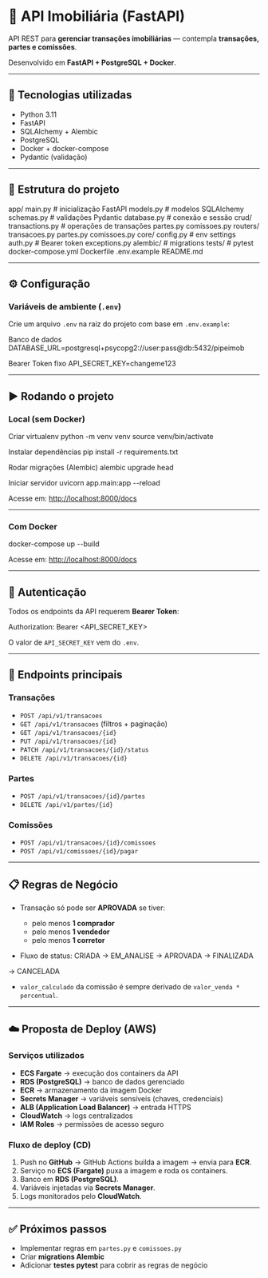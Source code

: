 # 🏡 API Imobiliária (FastAPI)

API REST para **gerenciar transações imobiliárias** — contempla **transações, partes e comissões**.  

Desenvolvido em **FastAPI + PostgreSQL + Docker**.

---

## 🚀 Tecnologias utilizadas
- Python 3.11
- FastAPI
- SQLAlchemy + Alembic
- PostgreSQL
- Docker + docker-compose
- Pydantic (validação)

---

## 📂 Estrutura do projeto

app/
  main.py              # inicialização FastAPI
  models.py            # modelos SQLAlchemy
  schemas.py           # validações Pydantic
  database.py          # conexão e sessão
  crud/
     transactions.py   # operações de transações
     partes.py
     comissoes.py
  routers/
     transacoes.py
     partes.py
     comissoes.py
  core/
     config.py          # env settings
     auth.py            # Bearer token
     exceptions.py
alembic/               # migrations
tests/                 # pytest
docker-compose.yml
Dockerfile
.env.example
README.md


---

## ⚙️ Configuração

### Variáveis de ambiente (`.env`)
Crie um arquivo `.env` na raiz do projeto com base em `.env.example`:

Banco de dados
DATABASE_URL=postgresql+psycopg2://user:pass@db:5432/pipeimob

Bearer Token fixo
API_SECRET_KEY=changeme123



---

## ▶️ Rodando o projeto

### Local (sem Docker)
Criar virtualenv
python -m venv venv
source venv/bin/activate

Instalar dependências
pip install -r requirements.txt

Rodar migrações (Alembic)
alembic upgrade head

Iniciar servidor
uvicorn app.main:app --reload



Acesse em: [http://localhost:8000/docs](http://localhost:8000/docs)

---

### Com Docker
docker-compose up --build



Acesse em: [http://localhost:8000/docs](http://localhost:8000/docs)

---

## 🔑 Autenticação
Todos os endpoints da API requerem **Bearer Token**:  

Authorization: Bearer <API_SECRET_KEY>



O valor de `API_SECRET_KEY` vem do `.env`.  

---

## 📌 Endpoints principais

### Transações
- `POST /api/v1/transacoes`
- `GET /api/v1/transacoes` (filtros + paginação)
- `GET /api/v1/transacoes/{id}`
- `PUT /api/v1/transacoes/{id}`
- `PATCH /api/v1/transacoes/{id}/status`
- `DELETE /api/v1/transacoes/{id}`

### Partes
- `POST /api/v1/transacoes/{id}/partes`
- `DELETE /api/v1/partes/{id}`

### Comissões
- `POST /api/v1/transacoes/{id}/comissoes`
- `POST /api/v1/comissoes/{id}/pagar`

---

## 📋 Regras de Negócio
- Transação só pode ser **APROVADA** se tiver:
  - pelo menos **1 comprador**
  - pelo menos **1 vendedor**
  - pelo menos **1 corretor**

- Fluxo de status:
CRIADA -> EM_ANALISE -> APROVADA -> FINALIZADA

-> CANCELADA



- `valor_calculado` da comissão é sempre derivado de `valor_venda * percentual`.

---

## ☁️ Proposta de Deploy (AWS)

### Serviços utilizados
- **ECS Fargate** → execução dos containers da API
- **RDS (PostgreSQL)** → banco de dados gerenciado
- **ECR** → armazenamento da imagem Docker
- **Secrets Manager** → variáveis sensíveis (chaves, credenciais)
- **ALB (Application Load Balancer)** → entrada HTTPS
- **CloudWatch** → logs centralizados
- **IAM Roles** → permissões de acesso seguro

### Fluxo de deploy (CD)
1. Push no **GitHub** → GitHub Actions builda a imagem → envia para **ECR**.  
2. Serviço no **ECS (Fargate)** puxa a imagem e roda os containers.  
3. Banco em **RDS (PostgreSQL)**.  
4. Variáveis injetadas via **Secrets Manager**.  
5. Logs monitorados pelo **CloudWatch**.  

---

## ✅ Próximos passos
- Implementar regras em `partes.py` e `comissoes.py`
- Criar **migrations Alembic**
- Adicionar **testes pytest** para cobrir as regras de negócio